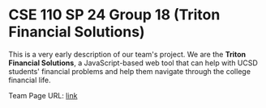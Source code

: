 # CSE 110 SP 24 Group 18 (Triton Financial Solutions) 
This is a very early description of our team's project. We are the **Triton Financial Solutions**, a JavaScript-based web tool that can help with UCSD students' financial problems and help them navigate through the college financial life.

Team Page URL: [link](https://github.com/cse110-sp24-group18/cse110-sp24-group18/blob/main/admin/team.md)
